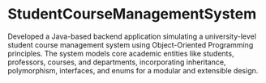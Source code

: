 # StudentCourseManagementSystem
Developed a Java-based backend application simulating a university-level student course management system using Object-Oriented Programming principles. The system models core academic entities like students, professors, courses, and departments, incorporating inheritance, polymorphism, interfaces, and enums for a modular and extensible design. 
